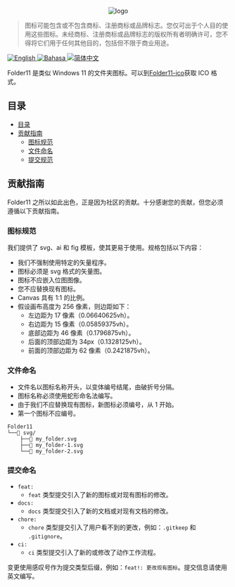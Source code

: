 <p align="center">
  <img src="https://github.com/Icon11-community.png?size=250" alt="logo"/>
</p>

> 图标可能包含或不包含商标、注册商标或品牌标志。您仅可出于个人目的使用这些图标。未经商标、注册商标或品牌标志的版权所有者明确许可，您不得将它们用于任何其他目的，包括但不限于商业用途。

[![English](https://img.shields.io/badge/-English-E4405F?style=for-the-badge)
](/README.md)
[![Bahasa](https://img.shields.io/badge/-Bahasa%20Indonesia-E4405F?style=for-the-badge)
](/README.id.md)
[![简体中文](https://img.shields.io/badge/Chinese%20Simplified-E4405F?style=for-the-badge)
](/README.zh_cn.md)

Folder11 是类似 Windows 11 的文件夹图标。可以到[Folder11-ico](https://github.com/icon11-community/Folder11-ico)获取 ICO 格式。

## 目录

- [目录](#table-of-contents)
- [贡献指南](#contributing-guidelines)
  - [图标规范](#icon-specification)
  - [文件命名](#file-naming)
  - [提交规范](#commit-naming)

## 贡献指南

Folder11 之所以如此出色，正是因为社区的贡献。十分感谢您的贡献，但您必须遵循以下贡献指南。

### 图标规范

我们提供了 svg、ai 和 fig 模板，使其更易于使用。规格包括以下内容：

- 我们不强制使用特定的矢量程序。
- 图标必须是 svg 格式的矢量图。
- 图标不应嵌入位图图像。
- 您不应替换现有图标。
- Canvas 具有 1:1 的比例。
- 假设画布高度为 256 像素，则边距如下：
  - 左边距为 17 像素（0.06640625vh）。
  - 右边距为 15 像素（0.05859375vh）。
  - 底部边距为 46 像素（0.1796875vh）。
  - 后面的顶部边距为 34px（0.1328125vh）。
  - 前面的顶部边距为 62 像素（0.2421875vh）。

### 文件命名

- 文件名以图标名称开头，以变体编号结尾，由破折号分隔。
- 图标名称必须使用蛇形命名法编写。
- 由于我们不应替换现有图标，新图标必须编号，从 1 开始。
- 第一个图标不应编号。

```
Folder11
└──📁 svg/
    ├──📄 my_folder.svg
    ├──📄 my_folder-1.svg
    └──📄 my_folder-2.svg
```

### 提交命名

- `feat:`
  - `feat` 类型提交引入了新的图标或对现有图标的修改。
- `docs:`
  - `docs` 类型提交引入了新的文档或对现有文档的修改。
- `chore:`
  - `chore` 类型提交引入了用户看不到的更改，例如：`.gitkeep` 和 `.gitignore`。
- `ci:`
  - `ci` 类型提交引入了新的或修改了动作工作流程。

变更使用感叹号作为提交类型后缀，例如：`feat!: 更改现有图标`。提交信息请使用英文编写。
